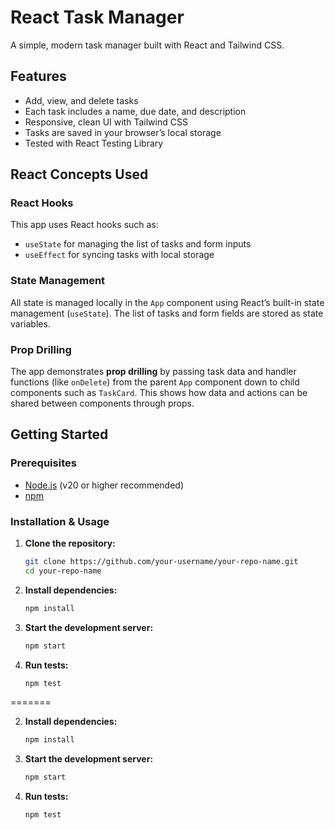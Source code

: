 # React Task Manager

A simple, modern task manager built with React and Tailwind CSS.

## Features

- Add, view, and delete tasks
- Each task includes a name, due date, and description
- Responsive, clean UI with Tailwind CSS
- Tasks are saved in your browser’s local storage
- Tested with React Testing Library

## React Concepts Used

### React Hooks

This app uses React hooks such as:
- `useState` for managing the list of tasks and form inputs
- `useEffect` for syncing tasks with local storage

### State Management

All state is managed locally in the `App` component using React’s built-in state management (`useState`). The list of tasks and form fields are stored as state variables.

### Prop Drilling

The app demonstrates **prop drilling** by passing task data and handler functions (like `onDelete`) from the parent `App` component down to child components such as `TaskCard`. This shows how data and actions can be shared between components through props.

## Getting Started

### Prerequisites

- [Node.js](https://nodejs.org/) (v20 or higher recommended)
- [npm](https://www.npmjs.com/)

### Installation & Usage

1. **Clone the repository:**
   ```bash
   git clone https://github.com/your-username/your-repo-name.git
   cd your-repo-name


2. **Install dependencies:**
   ```bash
   npm install

3. **Start the development server:**
   ```bash
   npm start

4. **Run tests:**
   ```bash
   npm test

=======

2. **Install dependencies:**
   ```bash
   npm install

3. **Start the development server:**
   ```bash
   npm start

4. **Run tests:**
   ```bash
   npm test